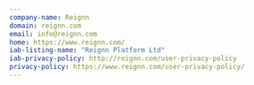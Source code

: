 ```yaml
---
company-name: Reignn
domain: reignn.com
email: info@reignn.com
home: https://www.reignn.com/
iab-listing-name: "Reignn Platform Ltd"
iab-privacy-policy: http://reignn.com/user-privacy-policy
privacy-policy: https://www.reignn.com/user-privacy-policy/
---
```




